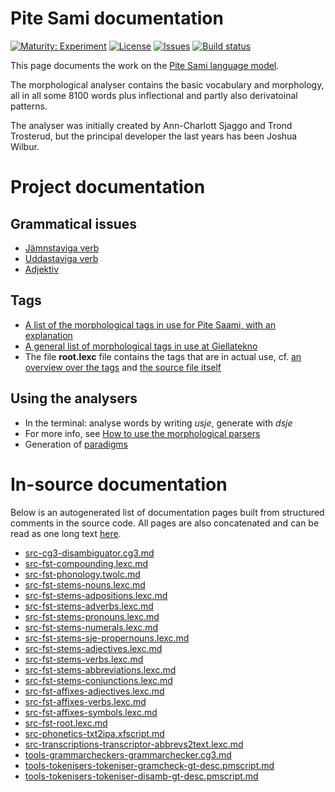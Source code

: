 # Pite Sami documentation

[![Maturity: Experiment](https://img.shields.io/badge/Maturity-Experiment-black.svg)](https://giellalt.github.io/MaturityClassification.html)
[![License](https://img.shields.io/github/license/giellalt/lang-sje)](https://raw.githubusercontent.com/giellalt/lang-sje/main/LICENSE)
[![Issues](https://img.shields.io/github/issues/giellalt/lang-sje)](https://github.com/giellalt/lang-sje/issues)
[![Build status](https://github.com/giellalt/lang-sje/workflows/Speller%20CI+CD/badge.svg)](https://github.com/giellalt/lang-sje/actions)

This page documents the work on the [Pite Sami language model](http://github.com/giellalt/lang-sje). 

The morphological analyser contains the basic vocabulary and morphology, all in all some 8100 words
plus inflectional and partly also derivatoinal patterns.

The analyser was initially created by Ann-Charlott Sjaggo and Trond Trosterud,
but the principal developer the last years has been Joshua Wilbur.

# Project documentation

##  Grammatical issues

* [Jämnstaviga verb](Verbbojning_Pitesamiska_jamnst.html)
* [Uddastaviga verb](Verbbojning_Pitesamiska_uddast.html)
* [Adjektiv](Adjektivbojning.html)

## Tags

* [A list of the morphological tags in use for Pite Saami, with an explanation](docu-sje-grammartags.html)
* [A general list of morphological tags in use at Giellatekno](/lang/common/MorphologicalTags.html)
* The file **root.lexc** file contains the tags that are in actual use, cf. [an overview over the tags](root-morphology.html) and [the source file itself](https://github.com/giellalt/lang-sje/blob/main/src/fst/root.lexc)


## Using the analysers

* In the terminal: analyse words by writing *usje*, generate with *dsje*
* For more info, see [How to use the morphological parsers](/tools/docu-sme-manual.html)
* Generation of [paradigms](http://giellatekno.uit.no/cgi/p-sje.nob.html)

# In-source documentation

Below is an autogenerated list of documentation pages built from structured comments in the source code. All pages are also concatenated and can be read as one long text [here](sje.md).

* [src-cg3-disambiguator.cg3.md](src-cg3-disambiguator.cg3.md)
* [src-fst-compounding.lexc.md](src-fst-compounding.lexc.md)
* [src-fst-phonology.twolc.md](src-fst-phonology.twolc.md)
* [src-fst-stems-nouns.lexc.md](src-fst-stems-nouns.lexc.md)
* [src-fst-stems-adpositions.lexc.md](src-fst-stems-adpositions.lexc.md)
* [src-fst-stems-adverbs.lexc.md](src-fst-stems-adverbs.lexc.md)
* [src-fst-stems-pronouns.lexc.md](src-fst-stems-pronouns.lexc.md)
* [src-fst-stems-numerals.lexc.md](src-fst-stems-numerals.lexc.md)
* [src-fst-stems-sje-propernouns.lexc.md](src-fst-stems-sje-propernouns.lexc.md)
* [src-fst-stems-adjectives.lexc.md](src-fst-stems-adjectives.lexc.md)
* [src-fst-stems-verbs.lexc.md](src-fst-stems-verbs.lexc.md)
* [src-fst-stems-abbreviations.lexc.md](src-fst-stems-abbreviations.lexc.md)
* [src-fst-stems-conjunctions.lexc.md](src-fst-stems-conjunctions.lexc.md)
* [src-fst-affixes-adjectives.lexc.md](src-fst-affixes-adjectives.lexc.md)
* [src-fst-affixes-verbs.lexc.md](src-fst-affixes-verbs.lexc.md)
* [src-fst-affixes-symbols.lexc.md](src-fst-affixes-symbols.lexc.md)
* [src-fst-root.lexc.md](src-fst-root.lexc.md)
* [src-phonetics-txt2ipa.xfscript.md](src-phonetics-txt2ipa.xfscript.md)
* [src-transcriptions-transcriptor-abbrevs2text.lexc.md](src-transcriptions-transcriptor-abbrevs2text.lexc.md)
* [tools-grammarcheckers-grammarchecker.cg3.md](tools-grammarcheckers-grammarchecker.cg3.md)
* [tools-tokenisers-tokeniser-gramcheck-gt-desc.pmscript.md](tools-tokenisers-tokeniser-gramcheck-gt-desc.pmscript.md)
* [tools-tokenisers-tokeniser-disamb-gt-desc.pmscript.md](tools-tokenisers-tokeniser-disamb-gt-desc.pmscript.md)
